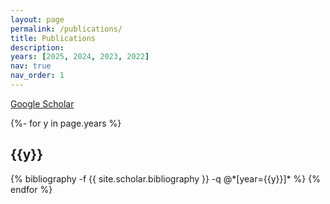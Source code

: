 ```yaml
---
layout: page
permalink: /publications/
title: Publications
description:
years: [2025, 2024, 2023, 2022]
nav: true
nav_order: 1
---
```


[Google Scholar](https://scholar.google.com/citations?user=bufbDK0AAAAJ&hl)

<!-- _pages/publications.md -->
<div class="publications">

{%- for y in page.years %}
  <h2 class="year">{{y}}</h2>
  {% bibliography -f {{ site.scholar.bibliography }} -q @*[year={{y}}]* %}
{% endfor %}

</div>
